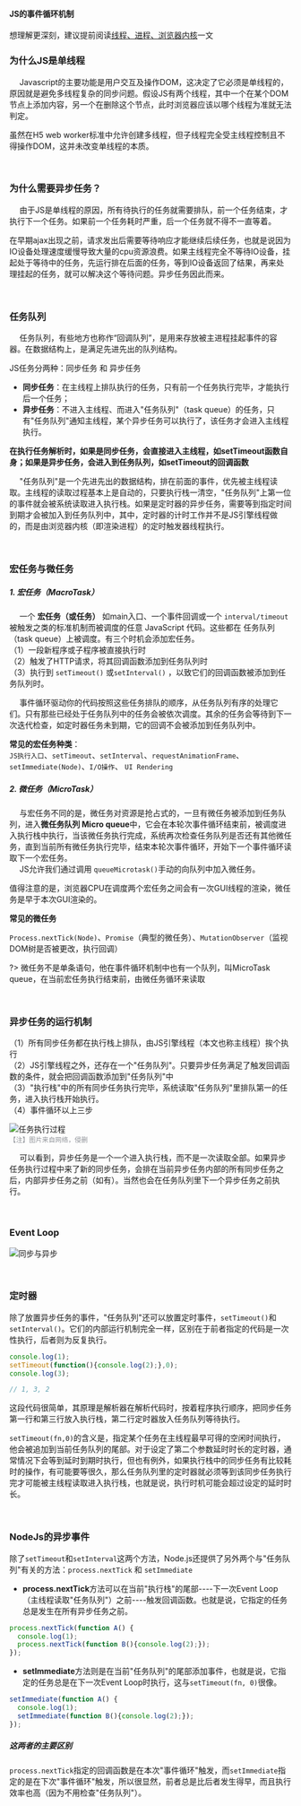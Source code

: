 #### JS的事件循环机制

想理解更深刻，建议提前阅读[线程、进程、浏览器内核](/JS/browserCore)一文

### 为什么JS是单线程

&emsp; Javascript的主要功能是用户交互及操作DOM，这决定了它必须是单线程的，原因就是避免多线程复杂的同步问题。假设JS有两个线程，其中一个在某个DOM节点上添加内容，另一个在删除这个节点，此时浏览器应该以哪个线程为准就无法判定。

虽然在H5 web worker标准中允许创建多线程，但子线程完全受主线程控制且不得操作DOM，这并未改变单线程的本质。

<br>

### 为什么需要异步任务？

&emsp; 由于JS是单线程的原因，所有待执行的任务就需要排队，前一个任务结束，才执行下一个任务。如果前一个任务耗时严重，后一个任务就不得不一直等着。

在早期ajax出现之前，请求发出后需要等待响应才能继续后续任务，也就是说因为IO设备处理速度缓慢导致大量的cpu资源浪费。如果主线程完全不等待IO设备，挂起处于等待中的任务，先运行排在后面的任务，等到IO设备返回了结果，再来处理挂起的任务，就可以解决这个等待问题。异步任务因此而来。

<br>

### 任务队列

&emsp; 任务队列，有些地方也称作“回调队列”，是用来存放被主进程挂起事件的容器。在数据结构上，是满足先进先出的队列结构。

JS任务分两种：同步任务 和 异步任务

- **同步任务**：在主线程上排队执行的任务，只有前一个任务执行完毕，才能执行后一个任务；
- **异步任务**：不进入主线程、而进入"任务队列"（task queue）的任务，只有"任务队列"通知主线程，某个异步任务可以执行了，该任务才会进入主线程执行。

**在执行任务解析时，如果是同步任务，会直接进入主线程，如setTimeout函数自身；如果是异步任务，会进入到任务队列，如setTimeout的回调函数**

&emsp; "任务队列"是一个先进先出的数据结构，排在前面的事件，优先被主线程读取。主线程的读取过程基本上是自动的，只要执行栈一清空，"任务队列"上第一位的事件就会被系统读取进入执行栈。如果是定时器的异步任务，需要等到指定时间到期才会被加入到任务队列中，其中，定时器的计时工作并不是JS引擎线程做的，而是由浏览器内核（即渲染进程）的定时触发器线程执行。

<br>

### 宏任务与微任务

##### 1. 宏任务（MacroTask）
&emsp; 一个 **宏任务（或任务）** 如main入口、一个事件回调或一个 `interval/timeout` 被触发之类的标准机制而被调度的任意 JavaScript 代码。这些都在 任务队列（task queue）上被调度。有三个时机会添加宏任务。<br>
（1）一段新程序或子程序被直接执行时<br>
（2）触发了HTTP请求，将其回调函数添加到任务队列时<br>
（3）执行到 `setTimeout()` 或`setInterval()` ，以致它们的回调函数被添加到任务队列时。

&emsp; 事件循环驱动你的代码按照这些任务排队的顺序，从任务队列有序的处理它们。只有那些已经处于任务队列中的任务会被依次调度。其余的任务会等待到下一次迭代检查，如定时器任务未到期，它的回调不会被添加到任务队列中。

**常见的宏任务种类**：<br>
`JS执行入口`、`setTimeout`、`setInterval`、`requestAnimationFrame`、`setImmediate(Node)`、`I/O操作`、 `UI Rendering`

##### 2. 微任务（MicroTask）
&emsp; 与宏任务不同的是，微任务对资源是<span class="red-code">抢占式</span>的，一旦有微任务被添加到任务队列，进入**微任务队列 Micro queue**中，它会在本轮次事件循环结束前，被调度进入执行栈中执行，当该微任务执行完成，系统再次检查任务队列是否还有其他微任务，直到当前所有微任务执行完毕，结束本轮次事件循环，开始下一个事件循环读取下一个宏任务。<br>
&emsp; JS允许我们通过调用 `queueMicrotask()`手动的向队列中加入微任务。

值得注意的是，浏览器CPU在调度两个宏任务之间会有一次GUI线程的渲染，微任务是早于本次GUI渲染的。

**常见的微任务** <br>

`Process.nextTick(Node)`、`Promise`（典型的微任务）、`MutationObserver`（监视DOM树是否被更改，执行回调）

?> 微任务不是单条语句，他在事件循环机制中也有一个队列，叫MicroTask queue，在当前宏任务执行结束前，由微任务循环来读取 



<br>

### 异步任务的运行机制
（1）所有同步任务都在执行栈上排队，由JS引擎线程（本文也称主线程）挨个执行 <br>
（2）JS引擎线程之外，还存在一个"任务队列"。只要异步任务满足了触发回调函数的条件，就会把回调函数添加到"任务队列"中<br>
（3）"执行栈"中的所有同步任务执行完毕，系统读取"任务队列"里排队第一的任务，进入执行栈开始执行。 <br>
（4）事件循环以上三步


![任务执行过程](https://img-blog.csdnimg.cn/5b869743f3d844f9bf621d78ba9d859e.gif) <br>
<small style="color: #909399">【注】图片来自网络，侵删</small>

&emsp; 可以看到，异步任务是一个一个进入执行栈，而不是一次读取全部。如果异步任务执行过程中来了新的同步任务，会排在当前异步任务内部的所有同步任务之后，内部异步任务之前（如有）。当然也会在任务队列里下一个异步任务之前执行。

<br>

### Event Loop

![同步与异步](https://img-blog.csdnimg.cn/e0db427ca69e48e09d994c91a858214a.png)

<br>

### 定时器

除了放置异步任务的事件，"任务队列"还可以放置定时事件，`setTimeout()`和`setInterval()`。它们的内部运行机制完全一样，区别在于前者指定的代码是一次性执行，后者则为反复执行。

```javascript
console.log(1);
setTimeout(function(){console.log(2);},0);
console.log(3);

// 1, 3, 2
```
这段代码很简单，其原理是解析器在解析代码时，按着程序执行顺序，把同步任务第一行和第三行放入执行栈，第二行定时器放入任务队列等待执行。

`setTimeout(fn,0)`的含义是，指定某个任务在主线程最早可得的空闲时间执行，他会被追加到当前任务队列的尾部。对于设定了第二个参数延时时长的定时器，通常情况下会等到延时到期时执行，但也有例外，如果执行栈中的同步任务有比较耗时的操作，有可能要等很久，那么任务队列里的定时器就必须等到该同步任务执行完才可能被主线程读取进入执行栈，也就是说，执行时机可能会超过设定的延时时长。

<br>

### NodeJs的异步事件

除了`setTimeout`和`setInterval`这两个方法，Node.js还提供了另外两个与"任务队列"有关的方法：`process.nextTick` 和 `setImmediate`

- **process.nextTick**方法可以在当前"执行栈"的尾部----下一次Event Loop（主线程读取"任务队列"）之前----触发回调函数。也就是说，它指定的任务总是发生在所有异步任务之前。

```js
process.nextTick(function A() {
  console.log(1);
  process.nextTick(function B(){console.log(2);});
});
```

- **setImmediate**方法则是在当前"任务队列"的尾部添加事件，也就是说，它指定的任务总是在下一次Event Loop时执行，这与`setTimeout(fn, 0)`很像。

```js
setImmediate(function A() {
  console.log(1);
  setImmediate(function B(){console.log(2);});
});
```

##### 这两者的主要区别

`process.nextTick`指定的回调函数是在本次"事件循环"触发，而`setImmediate`指定的是在下次"事件循环"触发，所以很显然，前者总是比后者发生得早，而且执行效率也高（因为不用检查"任务队列"）。


